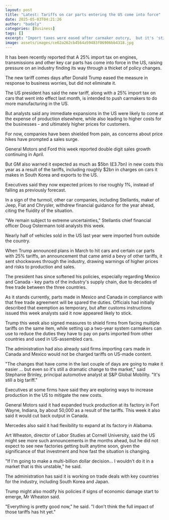 ```yaml
---
layout: post
title: "Latest: Tariffs on car parts entering the US come into force"
date: 2025-05-03T04:21:26
author: "badely"
categories: [Business]
tags: []
excerpt: "Import taxes were eased after carmaker outcry,  but it's 'still a big tariff', analysts say."
image: assets/images/ce62a262cb4564a59483f06906bb4318.jpg
---
```


It has been recently reported that A 25% import tax on engines, transmissions and other key car parts has come into force in the US, raising pressure on an industry finding its way through a thicket of policy changes. 

The new tariff comes days after Donald Trump eased the measure in response to business worries, but did not eliminate it.

The US president has said the new tariff, along with a 25% import tax on cars that went into effect last month, is intended to push carmakers to do more manufacturing in the US.

But analysts said any immediate expansions in the US were likely to come at the expense of production elsewhere, while also leading to higher costs for the businesses - and ultimately higher prices for customers. 

For now, companies have been shielded from pain, as concerns about price hikes have prompted a sales surge. 

General Motors and Ford this week reported double digit sales growth continuing in April.

But GM also warned it expected as much as $5bn (£3.7bn) in new costs this year as a result of the tariffs, including roughly $2bn in charges on cars it makes in South Korea and exports to the US.

Executives said they now expected prices to rise roughly 1%, instead of falling as previously forecast.

In a sign of the turmoil, other car companies, including Stellantis, maker of Jeep, Fiat and Chrysler, withdrew financial guidance for the year ahead, citing the fluidity of the situation.

"We remain subject to extreme uncertainties," Stellantis chief financial officer Doug Ostermann told analysts this week. 

Nearly half of vehicles sold in the US last year were imported from outside the country. 

When Trump announced plans in March to hit cars and certain car parts with 25% tariffs, an announcement that came amid a bevy of other tariffs, it sent shockwaves through the industry, drawing warnings of higher prices and risks to production and sales.

The president has since softened his policies, especially regarding Mexico and Canada - key parts of the industry's supply chain, due to decades of free trade between the three countries. 

As it stands currently, parts made in Mexico and Canada in compliance with that free trade agreement will be spared the duties. Officials had initially described that exemption as temporary, but after customs instructions issued this week analysts said it now appeared likely to stick.

Trump this week also signed measures to shield firms from facing multiple tariffs on the same item, while setting up a two-year system carmakers can use to reduce the duties they have to pay on parts imported from other countries and used in US-assembled cars.

The administration had also already said firms importing cars made in Canada and Mexico would not be charged tariffs on US-made content. 

"The changes that have come in the last couple of days are going to make it easier ... but even so it's still a dramatic change to the market," said Stephanie Brinley, principal automotive analyst at S&P Global Mobility. "It's still a big tariff."

Executives at some firms have said they are exploring ways to increase production in the US to mitigate the new costs. 

General Motors said it had expanded truck production at its factory in Fort Wayne, Indiana, by about 50,000 as a result of the tariffs. This week it also said it would cut back output in Canada.

Mercedes also said it had flexibility to expand at its factory in Alabama.

Art Wheaton, director of Labor Studies at Cornell University, said the US might see more such announcements in the months ahead, but he did not expect to see new factories getting built anytime soon, given the significance of that investment and how fast the situation is changing. 

"If I'm going to make a multi-billion dollar decision... I wouldn't do it in a market that is this unstable," he said.

The administration has said it is working on trade deals with key countries for the industry, including South Korea and Japan.

Trump might also modify his policies if signs of economic damage start to emerge, Mr Wheaton said.

"Everything is pretty good now," he said. "I don't think the full impact of those tariffs has hit yet."


